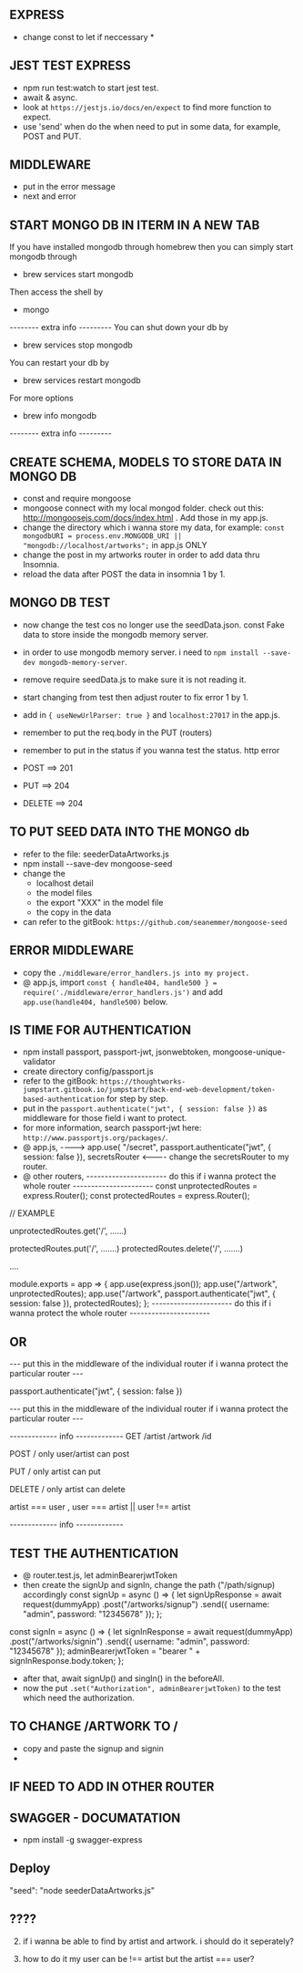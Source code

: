## EXPRESS
* change const to let if neccessary *

## JEST TEST EXPRESS
- npm run test:watch to start jest test.
- await & async.
- look at `https://jestjs.io/docs/en/expect` to find more function to expect.
- use 'send' when do the when need to put in some data, for example, POST and PUT.

## MIDDLEWARE
- put in the error message
- next and error

## START MONGO DB IN ITERM IN A NEW TAB
If you have installed mongodb through homebrew then you can simply start mongodb through
- brew services start mongodb

Then access the shell by
- mongo

-------- extra info ---------
You can shut down your db by
- brew services stop mongodb

You can restart your db by
- brew services restart mongodb

For more options
- brew info mongodb

-------- extra info ---------

## CREATE SCHEMA, MODELS TO STORE DATA IN MONGO DB
- const and require mongoose
- mongoose connect with my local mongod folder. check out this: http://mongoosejs.com/docs/index.html . Add those in my app.js. 
- change the directory which i wanna store my data, for example: `const mongodbURI = process.env.MONGODB_URI || "mongodb://localhost/artworks";` in app.js ONLY
- change the post in my artworks router in order to add data thru Insomnia.
- reload the data after POST the data in insomnia 1 by 1.

## MONGO DB TEST 
- now change the test cos no longer use the seedData.json. const Fake data to store inside the mongodb memory server. 
- in order to use mongodb memory server. i need to `npm install --save-dev mongodb-memory-server`.
- remove require seedData.js to make sure it is not reading it.
- start changing from test then adjust router to fix error 1 by 1.
- add in `{ useNewUrlParser: true }` and `localhost:27017` in the app.js.

- remember to put the req.body in the PUT (routers)
- remember to put in the status if you wanna test the status.
    http error
 - POST ==> 201
 - PUT ==> 204
 - DELETE ==> 204

 ## TO PUT SEED DATA INTO THE MONGO db
 - refer to the file: seederDataArtworks.js
 - npm install --save-dev mongoose-seed
 - change the
    - localhost detail
    - the model files
    - the export "XXX" in the model file
    - the copy in the data 
- can refer to the gitBook: `https://github.com/seanemmer/mongoose-seed`

## ERROR MIDDLEWARE
- copy the `./middleware/error_handlers.js into my project.`
- @ app.js, import `const { handle404, handle500 } = require('./middleware/error_handlers.js')` and add `app.use(handle404, handle500)` below.

## IS TIME FOR AUTHENTICATION
- npm install passport, passport-jwt, jsonwebtoken, mongoose-unique-validator
- create directory config/passport.js
- refer to the gitBook: `https://thoughtworks-jumpstart.gitbook.io/jumpstart/back-end-web-development/token-based-authentication` for step by step.
- put in the `passport.authenticate("jwt", { session: false })` as middleware for those field i want to protect. 
- for more information, search passport-jwt here: `http://www.passportjs.org/packages/`.
- @ app.js, 
   ----> app.use(
  "/secret",
  passport.authenticate("jwt", { session: false }),
  secretsRouter <----
    change the secretsRouter to my router.
- @ other routers,
---------------------- do this if i wanna protect the whole router ----------------------
const unprotectedRoutes = express.Router();
const protectedRoutes = express.Router();

// EXAMPLE

unprotectedRoutes.get('/', ......)

protectedRoutes.put('/', .......)
protectedRoutes.delete('/', .......)

....

module.exports = app => {
    app.use(express.json());
    app.use("/artwork", unprotectedRoutes);
    app.use("/artwork", passport.authenticate("jwt", { session: false }), protectedRoutes);
};
---------------------- do this if i wanna protect the whole router ----------------------
## OR ##
--- put this in the middleware of the individual router if i wanna protect the particular router ---

passport.authenticate("jwt", { session: false })

--- put this in the middleware of the individual router if i wanna protect the particular router ---


------------- info -------------
GET /artist
    /artwork
    /id

POST / only user/artist can post

PUT / only artist can put

DELETE / only artist can delete

artist === user , user === artist || user !== artist

------------- info -------------

## TEST THE AUTHENTICATION
- @ router.test.js, let adminBearerjwtToken
- then create the signUp and signIn, change the path ("/path/signup) accordingly
const signUp = async () => {
  let signUpResponse = await request(dummyApp)
    .post("/artworks/signup")
    .send({
      username: "admin",
      password: "12345678"
    });
};

const signIn = async () => {
  let signInResponse = await request(dummyApp)
    .post("/artworks/signin")
    .send({
      username: "admin",
      password: "12345678"
    });
  adminBearerjwtToken = "bearer " + signInResponse.body.token;
};
- after that, await signUp() and singIn() in the beforeAll.
- now the put `.set("Authorization", adminBearerjwtToken)` to the test which need the authorization.

## TO CHANGE /ARTWORK TO / 
- copy and paste the signup and signin
- 

## IF NEED TO ADD IN OTHER ROUTER

## SWAGGER - DOCUMATATION
- npm install -g swagger-express

## Deploy
"seed": "node seederDataArtworks.js"


## ????
2. if i wanna be able to find by artist and artwork. i should do it seperately? 

3. how to do it my user can be !== artist but the artist === user?


